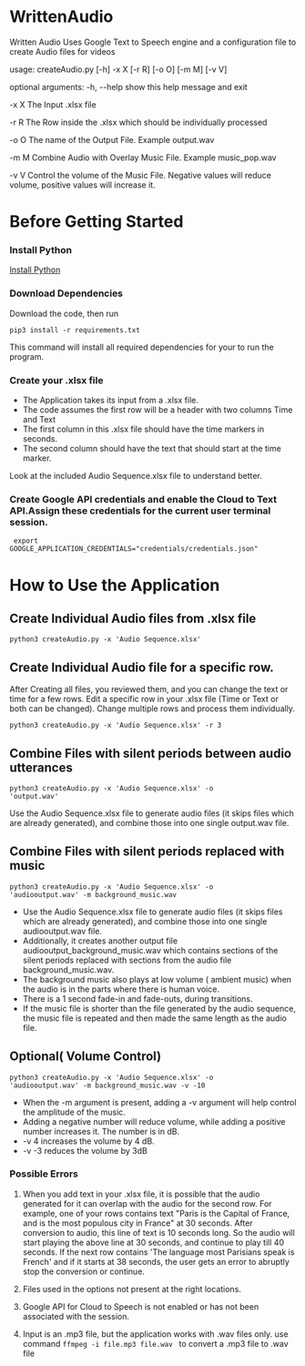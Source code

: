 # WrittenAudio
Written Audio Uses Google Text to Speech engine and a configuration file to create Audio files for videos


usage: createAudio.py [-h] -x X [-r R] [-o O] [-m M] [-v V]

optional arguments:
  -h, --help  show this help message and exit
  
  -x X        The Input .xlsx file
  
  -r R        The Row inside the .xlsx which should be individually processed
  
  -o O        The name of the Output File. Example output.wav
  
  -m M        Combine Audio with Overlay Music File. Example music_pop.wav
  
  -v V        Control the volume of the Music File. Negative values will
              reduce volume, positive values will increase it.

# Before Getting Started
### Install Python

[Install Python](http://www.python.org "Download Python")

### Download Dependencies

Download the code, then run 

<code>pip3 install -r requirements.txt</code>

This command will install all required dependencies for your to run the program.

### Create your .xlsx file
* The Application takes its input from a .xlsx file. 
* The code assumes the first row will be a header with two columns Time and Text
* The first column in this .xlsx file should have the time markers in seconds.
* The second column should have the text that should start at the time marker. 

Look at the included Audio Sequence.xlsx file to understand better.

### Create Google API credentials and enable the Cloud to Text API.Assign these credentials for the current user terminal session.
<code> export GOOGLE_APPLICATION_CREDENTIALS="credentials/credentials.json" </code>



# How to Use the Application

## Create Individual Audio files from .xlsx file
 
<code>python3 createAudio.py -x 'Audio Sequence.xlsx'</code>

## Create Individual Audio file for a specific row.
After Creating all files, you reviewed them, and you can change the text or time for a few rows. Edit a specific row in your .xlsx file (Time or Text or both can be changed). Change multiple rows and process them individually.   

<code>python3 createAudio.py -x 'Audio Sequence.xlsx' -r 3</code>

## Combine Files with silent periods between audio utterances
 
<code>python3 createAudio.py -x 'Audio Sequence.xlsx' -o 'output.wav'</code>

Use the Audio Sequence.xlsx file to generate audio files (it skips files which are already generated), and combine those into one single output.wav file. 


## Combine Files with silent periods replaced with music
 
<code>python3 createAudio.py -x 'Audio Sequence.xlsx' -o 'audiooutput.wav' -m background_music.wav</code>

* Use the Audio Sequence.xlsx file to generate audio files (it skips files which are already generated), and combine those into one single audiooutput.wav file. 
* Additionally, it creates another output file audiooutput_background_music.wav which contains sections of the silent periods replaced with sections from the audio file background_music.wav.
* The background music also plays at low volume ( ambient music) when the audio is in the parts where there is human voice.
* There is a 1 second fade-in and fade-outs, during transitions.
* If the music file is shorter than the file generated by the audio sequence, the music file is repeated and then made the same length as the audio file. 

## Optional( Volume Control)
<code>python3 createAudio.py -x 'Audio Sequence.xlsx' -o 'audiooutput.wav' -m background_music.wav -v -10</code>
* When the -m argument is present, adding a -v <number> argument will help control the amplitude of the music. 
* Adding a negative number will reduce volume, while adding a positive number increases it. The number is in dB. 
* -v 4 increases the volume by 4 dB. 
* -v -3 reduces the volume by 3dB
  
### Possible Errors
1) When you add text in your .xlsx file, it is possible that the audio generated for it can overlap with the audio for the second row. For example, one of your rows contains text "Paris is the Capital of France, and is the most populous city in France" at 30 seconds. After conversion to audio, this line of text is 10 seconds long. So the audio will start playing the above line at 30 seconds, and continue to play till 40 seconds.
If the next row contains 'The language most Parisians speak is French' and if it starts at 38 seconds, the user gets an error to abruptly stop the conversion or continue. 

2) Files used in the options not present at the right locations. 

3) Google API for Cloud to Speech is not enabled or has not been associated with the session. 

4) Input is an .mp3 file, but the application works with .wav files only. use command <code>ffmpeg -i file.mp3 file.wav </code> to convert a .mp3 file to .wav file


 
